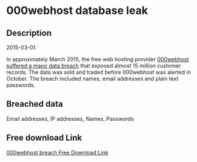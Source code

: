 # 000webhost database leak

## Description

2015-03-01

In approximately March 2015, the free web hosting provider <a href="http://www.troyhunt.com/2015/10/breaches-traders-plain-text-passwords.html" target="_blank" rel="noopener">000webhost suffered a major data breach</a> that exposed almost 15 million customer records. The data was sold and traded before 000webhost was alerted in October. The breach included names, email addresses and plain text passwords.

## Breached data

Email addresses, IP addresses, Names, Passwords

## Free download Link

[000webhost breach Free Download Link](https://link-to.net/1229997/414.3968404089833/dynamic/?r=aHR0cHM6Ly93d3cubWVkaWFmaXJlLmNvbS92aWV3L2xTcmwyaG9qN1lmU3R5MS8wMDB3ZWJob3N0LmNvbS9maWxl)